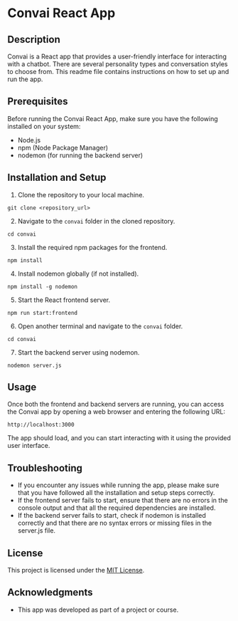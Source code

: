 # Convai React App

## Description

Convai is a React app that provides a user-friendly interface for interacting with a chatbot. There are several personality types and conversation styles to choose from. This readme file contains instructions on how to set up and run the app.

## Prerequisites

Before running the Convai React App, make sure you have the following installed on your system:

- Node.js
- npm (Node Package Manager)
- nodemon (for running the backend server)

## Installation and Setup

1. Clone the repository to your local machine.

```
git clone <repository_url>
```

2. Navigate to the `convai` folder in the cloned repository.

```
cd convai
```

3. Install the required npm packages for the frontend.

```
npm install
```

4. Install nodemon globally (if not installed).

```
npm install -g nodemon
```

5. Start the React frontend server.

```
npm run start:frontend
```

6. Open another terminal and navigate to the `convai` folder.

```
cd convai
```

7. Start the backend server using nodemon.

```
nodemon server.js
```

## Usage

Once both the frontend and backend servers are running, you can access the Convai app by opening a web browser and entering the following URL:

```
http://localhost:3000
```

The app should load, and you can start interacting with it using the provided user interface.

## Troubleshooting

- If you encounter any issues while running the app, please make sure that you have followed all the installation and setup steps correctly.
- If the frontend server fails to start, ensure that there are no errors in the console output and that all the required dependencies are installed.
- If the backend server fails to start, check if nodemon is installed correctly and that there are no syntax errors or missing files in the server.js file.

## License

This project is licensed under the [MIT License](LICENSE).

## Acknowledgments

- This app was developed as part of a project or course.
